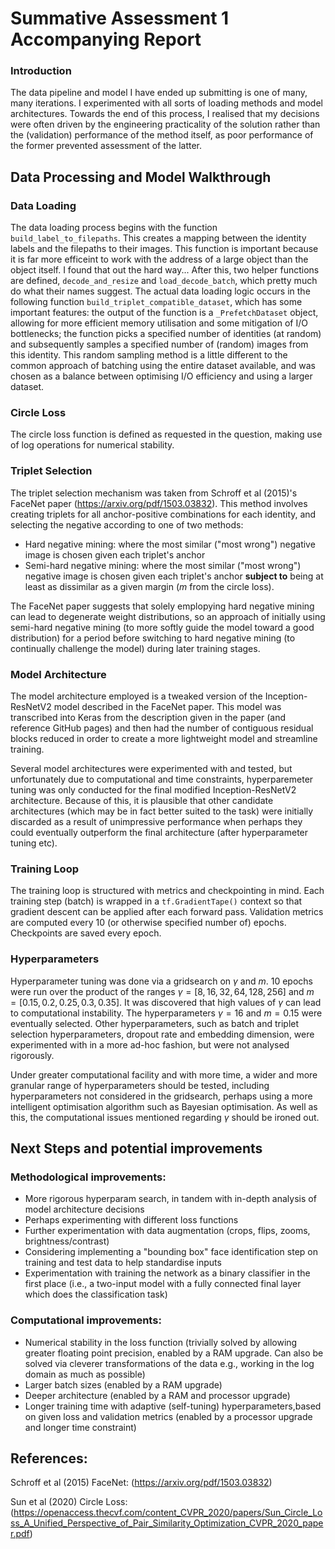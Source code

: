 # Summative Assessment 1 Accompanying Report

### Introduction

The data pipeline and model I have ended up submitting is one of many, many iterations. I experimented with all sorts of loading methods and model architectures. Towards the end of this process, I realised that my decisions were often driven by the engineering practicality of the solution rather than the (validation) performance of the method itself, as poor performance of the former prevented assessment of the latter.

## Data Processing and Model Walkthrough 

### Data Loading 

The data loading process begins with the function ```build_label_to_filepaths```. This creates a mapping between the identity labels and the filepaths to their images. This function is important because it is far more efficeint to work with the address of a large object than the object itself. I found that out the hard way... After this, two helper functions are defined, ```decode_and_resize``` and ```load_decode_batch```, which pretty much do what their names suggest. The actual data loading logic occurs in the following function ```build_triplet_compatible_dataset```, which has some important features: the output of the function is a ```_PrefetchDataset``` object, allowing for more efficient memory utilisation and some mitigation of I/O bottlenecks; the function picks a specified number of identities (at random) and subsequently samples a specified number of (random) images from this identity. This random sampling method is a little different to the common approach of batching using the entire dataset available, and was chosen as a balance between optimising I/O efficiency and using a larger dataset.

### Circle Loss

The circle loss function is defined as requested in the question, making use of log operations for numerical stability.

### Triplet Selection

The triplet selection mechanism was taken from Schroff et al (2015)'s FaceNet paper (https://arxiv.org/pdf/1503.03832). This method involves creating triplets for all anchor-positive combinations for each identity, and selecting the negative according to one of two methods: 
- Hard negative mining: where the most similar ("most wrong") negative image is chosen given each triplet's anchor 
- Semi-hard negative mining: where the most similar ("most wrong") negative image is chosen given each triplet's anchor **subject to** being at least as dissimilar as a given margin ($m$ from the circle loss). 

The FaceNet paper suggests that solely emplopying hard negative mining can lead to degenerate weight distributions, so an approach of initially using semi-hard negative mining (to more softly guide the model toward a good distribution) for a period before switching to hard negative mining (to continually challenge the model) during later training stages.

### Model Architecture 
The model architecture employed is a tweaked version of the Inception-ResNetV2 model described in the FaceNet paper. This model was transcribed into Keras from the description given in the paper (and reference GitHub pages) and then had the number of contiguous residual blocks reduced in order to create a more lightweight model and streamline training. 

Several model architectures were experimented with and tested, but unfortunately due to computational and time constraints, hyperparemeter tuning was only conducted for the final modified Inception-ResNetV2 architecture. Because of this, it is plausible that other candidate architectures (which may be in fact better suited to the task) were initially discarded as a result of unimpressive performance when perhaps they could eventually outperform the final architecture (after hyperparameter tuning etc).

### Training Loop 

The training loop is structured with metrics and checkpointing in mind. Each training step (batch) is wrapped in a ```tf.GradientTape()``` context so that gradient descent can be applied after each forward pass. Validation metrics are computed every 10 (or otherwise specified number of) epochs. Checkpoints are saved every epoch. 

### Hyperparameters 

Hyperparameter tuning was done via a gridsearch on $\gamma$ and $m$. 10 epochs were run over the product of the ranges $\gamma = [8,16,32,64,128,256]$ and $m = [0.15,0.2,0.25,0.3,0.35]$. It was discovered that high values of $\gamma$ can lead to computational instability. The hyperparameters $\gamma=16$ and $m=0.15$ were eventually selected. Other hyperparameters, such as batch and triplet selection hyperparameters, dropout rate and embedding dimension, were experimented with in a more ad-hoc fashion, but were not analysed rigorously. 

Under greater computational facility and with more time, a wider and more granular range of hyperparameters should be tested, including hyperparameters not considered in the gridsearch, perhaps using a more intelligent optimisation algorithm such as Bayesian optimisation. As well as this, the computational issues mentioned regarding $\gamma$ should be ironed out. 

## Next Steps and potential improvements 

### Methodological improvements:
- More rigorous hyperparam search, in tandem with in-depth analysis of model architecture decisions
- Perhaps experimenting with different loss functions 
- Further experimentation with data augmentation (crops, flips, zooms, brightness/contrast)
- Considering implementing a "bounding box" face identification step on training and test data to help standardise inputs
- Experimentation with training the network as a binary classifier in the first place (i.e., a two-input model with a fully connected final layer which does the classification task)

### Computational improvements: 
- Numerical stability in the loss function (trivially solved by allowing greater floating point precision, enabled by a RAM upgrade. Can also be solved via cleverer transformations of the data e.g., working in the log domain as much as possible)
- Larger batch sizes (enabled by a RAM upgrade)
- Deeper architecture (enabled by a RAM and processor upgrade)
- Longer training time with adaptive (self-tuning) hyperparameters,based on given loss and validation metrics (enabled by a processor upgrade and longer time constraint)

## References: 

Schroff et al (2015) FaceNet: (https://arxiv.org/pdf/1503.03832)

Sun et al (2020) Circle Loss: (https://openaccess.thecvf.com/content_CVPR_2020/papers/Sun_Circle_Loss_A_Unified_Perspective_of_Pair_Similarity_Optimization_CVPR_2020_paper.pdf)


